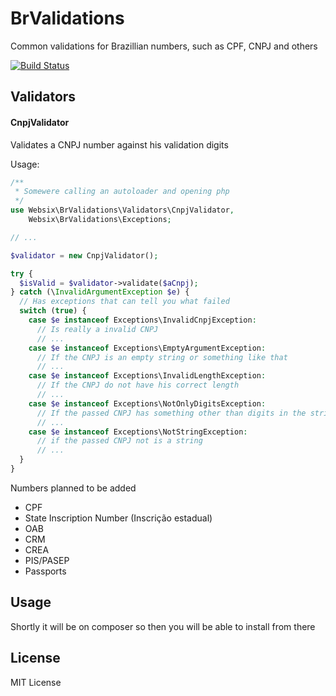 BrValidations
==============

Common validations for Brazillian numbers, such as CPF, CNPJ and others

[![Build Status](https://travis-ci.org/Websix/br-validations.svg)](https://travis-ci.org/Websix/br-validations)

Validators
----------

#### CnpjValidator

Validates a CNPJ number against his validation digits
  
  Usage:
  
  ```php
  /**
   * Somewere calling an autoloader and opening php
   */
  use Websix\BrValidations\Validators\CnpjValidator,
      Websix\BrValidations\Exceptions;
  
  // ...
  
  $validator = new CnpjValidator();
  
  try {
    $isValid = $validator->validate($aCnpj);
  } catch (\InvalidArgumentException $e) {
    // Has exceptions that can tell you what failed
    switch (true) {
      case $e instanceof Exceptions\InvalidCnpjException:
        // Is really a invalid CNPJ
        // ...
      case $e instanceof Exceptions\EmptyArgumentException:
        // If the CNPJ is an empty string or something like that
        // ...
      case $e instanceof Exceptions\InvalidLengthException:
        // If the CNPJ do not have his correct length
        // ...
      case $e instanceof Exceptions\NotOnlyDigitsException:
        // If the passed CNPJ has something other than digits in the string
        // ...
      case $e instanceof Exceptions\NotStringException:
        // if the passed CNPJ not is a string
        // ...
    }
  }
  ```

Numbers planned to be added
+ CPF
+ State Inscription Number (Inscrição estadual)
+ OAB
+ CRM
+ CREA
+ PIS/PASEP
+ Passports

Usage
-----

Shortly it will be on composer so then you will be able to install from there

License
-------

MIT License
